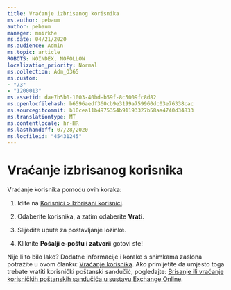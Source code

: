```yaml
---
title: Vraćanje izbrisanog korisnika
ms.author: pebaum
author: pebaum
manager: mnirkhe
ms.date: 04/21/2020
ms.audience: Admin
ms.topic: article
ROBOTS: NOINDEX, NOFOLLOW
localization_priority: Normal
ms.collection: Adm_O365
ms.custom:
- "73"
- "1200013"
ms.assetid: dae7b5b0-1003-40bd-b59f-8c5009fc8d82
ms.openlocfilehash: b6596aedf360cb9e3199a759960dc03e76338cac
ms.sourcegitcommit: b10cea11b4975354b91193327b58aa4740d34833
ms.translationtype: MT
ms.contentlocale: hr-HR
ms.lasthandoff: 07/28/2020
ms.locfileid: "45431245"
---
```

# <a name="restore-a-deleted-user"></a>Vraćanje izbrisanog korisnika

Vraćanje korisnika pomoću ovih koraka:
  
1. Idite na [Korisnici \> Izbrisani korisnici](https://admin.microsoft.com/adminportal/home#/deletedusers).

2. Odaberite korisnika, a zatim odaberite **Vrati**.

3. Slijedite upute za postavljanje lozinke.

4. Kliknite **Pošalji e-poštu i zatvori**i gotovi ste!

Nije li to bilo lako? Dodatne informacije i korake s snimkama zaslona potražite u ovom članku: [Vraćanje korisnika](https://docs.microsoft.com/microsoft-365/admin/add-users/restore-user). Ako primijetite da umjesto toga trebate vratiti korisnički poštanski sandučić, pogledajte: [Brisanje ili vraćanje korisničkih poštanskih sandučića u sustavu Exchange Online](https://docs.microsoft.com/exchange/recipients-in-exchange-online/delete-or-restore-mailboxes).